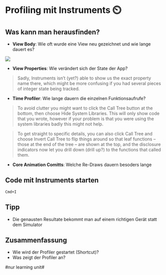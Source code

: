 # Profiling mit Instruments ⏲️

## Was kann man herausfinden?

 - **View Body**: Wie oft wurde eine View neu gezeichnet und wie lange dauert es?


![][image-1]

 - **View Properties**: Wie verändert sich der State der App?

> Sadly, Instruments isn’t (yet?) able to show us the exact property name there, which might be more confusing if you had several pieces of integer state being tracked.


 - **Time Profiler**: Wie lange dauern die einzelnen Funktionsaufrufe?

> To avoid clutter you might want to click the Call Tree button at the bottom, then choose Hide System Libraries. This will only show code that you wrote, however if your problem is that you were using the system libraries badly this might not help.

> To get straight to specific details, you can also click Call Tree and choose Invert Call Tree to flip things around so that leaf functions – those at the end of the tree – are shown at the top, and the disclosure indicators now let you drill down (drill up?) to the functions that called them.

- **Core Animation Comitts**: Welche Re-Draws dauern besoders lange


## Code mit Instruments starten

`Cmd+I`

## Tipp

- Die genausten Resultate bekommt man auf einem richtigen Gerät statt dem Simulator

## Zusammenfassung
- Wie wird der Profiler gestartet (Shortcut)?
- Was zeigt der Profiler an?





[image-1]:	assets/how-to-use-instruments-to-profile-your-swiftui-code-and-identify-slow-layout-3.png

#nur learning unit#